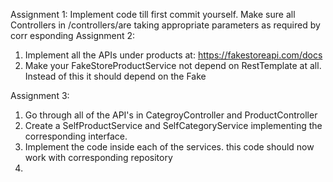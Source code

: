 Assignment 1:
Implement code till first commit yourself.
Make sure all Controllers in /controllers/are taking appropriate parameters as required by corr  esponding
Assignment 2:
1. Implement all the APIs  under products at: https://fakestoreapi.com/docs
2. Make your FakeStoreProductService not depend on RestTemplate at all. Instead of this it should depend on the Fake

Assignment 3:
1. Go through all of the API's in CategroyController and ProductController
2. Create a SelfProductService and SelfCategoryService implementing the corresponding interface.
3. Implement the code inside each of the services. this code should now work with corresponding repository
2. 